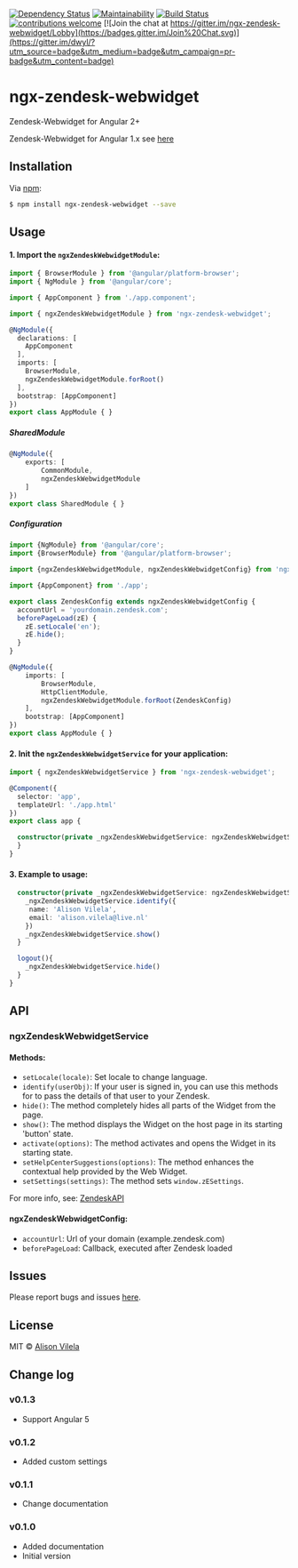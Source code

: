 [![Dependency Status](https://dependencyci.com/github/AlisonVilela/ngx-zendesk-webwidget/badge)](https://dependencyci.com/github/AlisonVilela/ngx-zendesk-webwidget)
[![Maintainability](https://api.codeclimate.com/v1/badges/75bc5877b3bf6939fe44/maintainability)](https://codeclimate.com/github/AlisonVilela/ngx-zendesk-webwidget/maintainability)
[![Build Status](https://travis-ci.org/AlisonVilela/ngx-zendesk-webwidget.svg?branch=master)](https://travis-ci.org/AlisonVilela/ngx-zendesk-webwidget)
[![contributions welcome](https://img.shields.io/badge/contributions-welcome-brightgreen.svg?style=flat)](https://github.com/AlisonVilela/ngx-zendesk-webwidget/issues)
[![Join the chat at https://gitter.im/ngx-zendesk-webwidget/Lobby](https://badges.gitter.im/Join%20Chat.svg)](https://gitter.im/dwyl/?utm_source=badge&utm_medium=badge&utm_campaign=pr-badge&utm_content=badge)

# ngx-zendesk-webwidget

Zendesk-Webwidget for Angular 2+

Zendesk-Webwidget for Angular 1.x see [here](https://github.com/CrossLead/angular-zendesk-widget)

## Installation

Via [npm](https://www.npmjs.com/package/ngx-zendesk-webwidget):

```bash
$ npm install ngx-zendesk-webwidget --save
```

## Usage

#### 1. Import the `ngxZendeskWebwidgetModule`:

```ts
import { BrowserModule } from '@angular/platform-browser';
import { NgModule } from '@angular/core';

import { AppComponent } from './app.component';

import { ngxZendeskWebwidgetModule } from 'ngx-zendesk-webwidget';

@NgModule({
  declarations: [
    AppComponent
  ],
  imports: [
    BrowserModule,
    ngxZendeskWebwidgetModule.forRoot()
  ],
  bootstrap: [AppComponent]
})
export class AppModule { }
```

##### SharedModule

```ts
@NgModule({
    exports: [
        CommonModule,
        ngxZendeskWebwidgetModule
    ]
})
export class SharedModule { }
```

##### Configuration

```ts
import {NgModule} from '@angular/core';
import {BrowserModule} from '@angular/platform-browser';

import {ngxZendeskWebwidgetModule, ngxZendeskWebwidgetConfig} from 'ngx-zendesk-webwidget';

import {AppComponent} from './app';

export class ZendeskConfig extends ngxZendeskWebwidgetConfig {
  accountUrl = 'yourdomain.zendesk.com';
  beforePageLoad(zE) {
    zE.setLocale('en');
    zE.hide();
  }
}

@NgModule({
    imports: [
        BrowserModule,
        HttpClientModule,
        ngxZendeskWebwidgetModule.forRoot(ZendeskConfig)
    ],
    bootstrap: [AppComponent]
})
export class AppModule { }
```

#### 2. Init the `ngxZendeskWebwidgetService` for your application:

```ts
import { ngxZendeskWebwidgetService } from 'ngx-zendesk-webwidget';

@Component({
  selector: 'app',
  templateUrl: './app.html'
})
export class app {

  constructor(private _ngxZendeskWebwidgetService: ngxZendeskWebwidgetService) {
  }
}
```

#### 3. Example to usage:

```ts
  constructor(private _ngxZendeskWebwidgetService: ngxZendeskWebwidgetService) {
    _ngxZendeskWebwidgetService.identify({
     name: 'Alison Vilela',
     email: 'alison.vilela@live.nl'
    })
    _ngxZendeskWebwidgetService.show()
  }

  logout(){
    _ngxZendeskWebwidgetService.hide()
  }
}
```
## API

### ngxZendeskWebwidgetService

#### Methods:

- `setLocale(locale)`: Set locale to change language.
- `identify(userObj)`: If your user is signed in, you can use this methods for to pass the details of that user to your Zendesk.
- `hide()`: The method completely hides all parts of the Widget from the page.
- `show()`: The method displays the Widget on the host page in its starting 'button' state.
- `activate(options)`: The method activates and opens the Widget in its starting state.
- `setHelpCenterSuggestions(options)`: The method enhances the contextual help provided by the Web Widget.
- `setSettings(settings)`: The method sets `window.zESettings`.

For more info, see: [ZendeskAPI](https://developer.zendesk.com/embeddables/docs/widget/api)

#### ngxZendeskWebwidgetConfig:

- `accountUrl`: Url of your domain (example.zendesk.com)
- `beforePageLoad`: Callback, executed after Zendesk loaded

## Issues

Please report bugs and issues [here](https://github.com/AlisonVilela/ngx-zendesk-webwidget/issues).

## License

MIT © [Alison Vilela](https://github.com/AlisonVilela)

## Change log

### v0.1.3

- Support Angular 5

### v0.1.2

- Added custom settings

### v0.1.1

- Change documentation

### v0.1.0

- Added documentation
- Initial version

